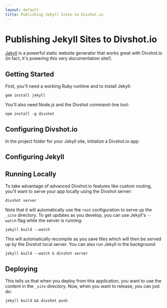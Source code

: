 ```yaml
---
layout: default
title: Publishing Jekyll Sites to Divshot.io
---
```


# Publishing Jekyll Sites to Divshot.io

[Jekyll](http://jekyllrb.com/) is a powerful static website generator that works great with
Divshot.io (in fact, it's powering this very documentation site!).

## Getting Started

First, you'll need a working Ruby runtime and to install Jekyll:

    gem install jekyll
    
You'll also need Node.js and the Divshot command-line tool:

    npm install -g divshot
    
## Configuring Divshot.io

In the project folder for your Jekyll site, initialize a Divshot.io app:


    
## Configuring Jekyll
    
## Running Locally

To take advantage of advanced Divshot.io features like custom routing, you'll want to serve
your app locally using the Divshot server:

    divshot server
    
Note that it will automatically use the `root` configuration to serve up the `_site` directory.
To get updates as you develop, you can use Jekyll's `--watch` flag while the server is running:

    jekyll build --watch
    
This will automatically recompile as you save files which will then be served up by the Divshot
local server. You can also run Jekyll in the background:

    jekyll build --watch & divshot server

## Deploying

This tells us that when you deploy from this application, you want to use the content in the
`_site` directory. Now, when you want to release, you can just do:

    jekyll build && divshot push